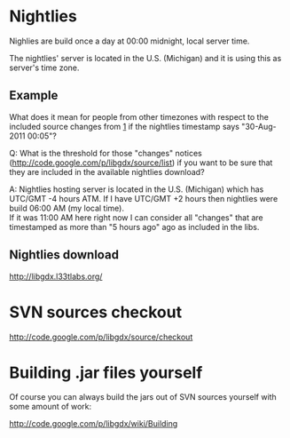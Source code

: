 # Nightlies #

Nighlies are build once a day at 00:00 midnight, local server time.

The nightlies' server is located in the U.S. (Michigan) and it is using this as server's time zone.


## Example ##

What does it mean for people from other timezones with respect to the included source changes from [1](1.md) if the nightlies timestamp says "30-Aug-2011 00:05"?


Q: What is the threshold for those "changes" notices (http://code.google.com/p/libgdx/source/list) if you want to be sure that they are included in the available nightlies download?

A: Nightlies hosting server is located in the U.S. (Michigan) which has UTC/GMT -4 hours ATM. If I have UTC/GMT +2 hours then nightlies were build 06:00 AM (my local time).<br />
If it was 11:00 AM here right now I can consider all "changes" that are timestamped as more than "5 hours ago" ago as included in the libs.


## Nightlies download ##
http://libgdx.l33tlabs.org/


# SVN sources checkout #
http://code.google.com/p/libgdx/source/checkout


# Building .jar files yourself #

Of course you can always build the jars out of SVN sources yourself with some amount of work:

http://code.google.com/p/libgdx/wiki/Building